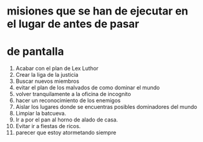 # misiones que se han de ejecutar en el lugar de antes de pasar
# de pantalla 

1. Acabar con el plan de Lex Luthor
2. Crear la liga de la justicia
3. Buscar nuevos miembros
4. evitar el plan de los malvados de como dominar el mundo
5. volver tranquilamente a la oficina de incognito
6. hacer un reconocimiento de los enemigos
7. Aislar los lugares donde se encuentras posibles dominadores del mundo
8. Limpiar la batcueva.
9. Ir a por el pan al horno de alado de casa.
10.  Evitar ir a fiestas de ricos.
11. parecer que estoy atormetando siempre